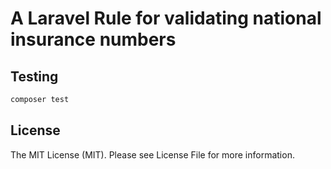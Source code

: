 # A Laravel Rule for validating national insurance numbers

## Testing

```bash
composer test
```

## License

The MIT License (MIT). Please see License File for more information.
